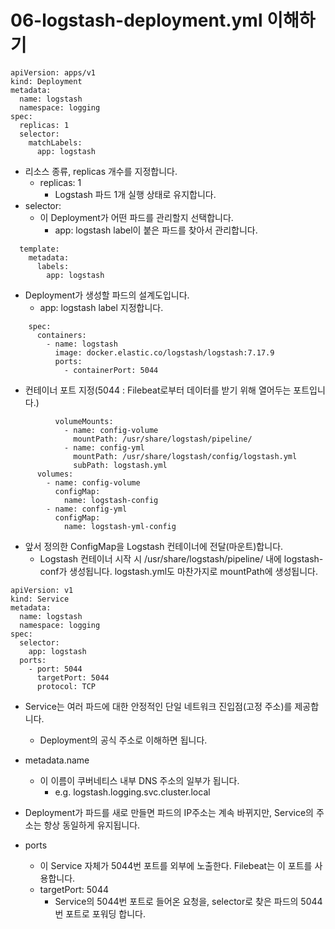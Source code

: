 # 06-logstash-deployment.yml 이해하기

```YML
apiVersion: apps/v1
kind: Deployment
metadata:
  name: logstash
  namespace: logging
spec:
  replicas: 1
  selector:
    matchLabels:
      app: logstash
```
- 리소스 종류, replicas 개수를 지정합니다.
    - replicas: 1 
        - Logstash 파드 1개 실행 상태로 유지합니다.
- selector:
    - 이 Deployment가 어떤 파드를 관리할지 선택합니다.
        - app: logstash label이 붙은 파드를 찾아서 관리합니다.
```YML
  template:
    metadata:
      labels:
        app: logstash
```
- Deployment가 생성할 파드의 설계도입니다.
    - app: logstash label 지정합니다.
```YML
    spec:
      containers:
        - name: logstash
          image: docker.elastic.co/logstash/logstash:7.17.9
          ports:
            - containerPort: 5044
```
- 컨테이너 포트 지정(5044 : Filebeat로부터 데이터를 받기 위해 열어두는 포트입니다.)

```YML
          volumeMounts:
            - name: config-volume
              mountPath: /usr/share/logstash/pipeline/
            - name: config-yml
              mountPath: /usr/share/logstash/config/logstash.yml
              subPath: logstash.yml
      volumes:
        - name: config-volume
          configMap:
            name: logstash-config
        - name: config-yml
          configMap:
            name: logstash-yml-config
```
- 앞서 정의한 ConfigMap을 Logstash 컨테이너에 전달(마운트)합니다.
    - Logstash 컨테이너 시작 시 /usr/share/logstash/pipeline/ 내에 logstash-conf가 생성됩니다. logstash.yml도 마찬가지로 mountPath에 생성됩니다.


```YML
apiVersion: v1
kind: Service
metadata:
  name: logstash
  namespace: logging
spec:
  selector:
    app: logstash
  ports:
    - port: 5044
      targetPort: 5044
      protocol: TCP
```
- Service는 여러 파드에 대한 안정적인 단일 네트워크 진입점(고정 주소)를 제공합니다.
    - Deployment의 공식 주소로 이해하면 됩니다.
- metadata.name
    - 이 이름이 쿠버네티스 내부 DNS 주소의 일부가 됩니다.
        - e.g. logstash.logging.svc.cluster.local
- Deployment가 파드를 새로 만들면 파드의 IP주소는 계속 바뀌지만, Service의 주소는 항상 동일하게 유지됩니다.

- ports
    - 이 Service 자체가 5044번 포트를 외부에 노출한다. Filebeat는 이 포트를 사용합니다.
    - targetPort: 5044
        - Service의 5044번 포트로 들어온 요청을, selector로 찾은 파드의 5044번 포트로 포워딩 합니다.